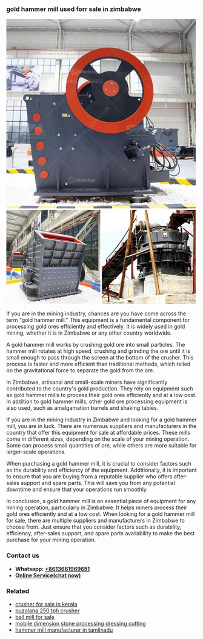 <h3>gold hammer mill used forr sale in zimbabwe</h3><img src='1708589521.jpg' alt=''><p>If you are in the mining industry, chances are you have come across the term "gold hammer mill." This equipment is a fundamental component for processing gold ores efficiently and effectively. It is widely used in gold mining, whether it is in Zimbabwe or any other country worldwide.</p><p>A gold hammer mill works by crushing gold ore into small particles. The hammer mill rotates at high speed, crushing and grinding the ore until it is small enough to pass through the screen at the bottom of the crusher. This process is faster and more efficient than traditional methods, which relied on the gravitational force to separate the gold from the ore.</p><p>In Zimbabwe, artisanal and small-scale miners have significantly contributed to the country's gold production. They rely on equipment such as gold hammer mills to process their gold ores efficiently and at a low cost. In addition to gold hammer mills, other gold ore processing equipment is also used, such as amalgamation barrels and shaking tables.</p><p>If you are in the mining industry in Zimbabwe and looking for a gold hammer mill, you are in luck. There are numerous suppliers and manufacturers in the country that offer this equipment for sale at affordable prices. These mills come in different sizes, depending on the scale of your mining operation. Some can process small quantities of ore, while others are more suitable for larger-scale operations.</p><p>When purchasing a gold hammer mill, it is crucial to consider factors such as the durability and efficiency of the equipment. Additionally, it is important to ensure that you are buying from a reputable supplier who offers after-sales support and spare parts. This will save you from any potential downtime and ensure that your operations run smoothly.</p><p>In conclusion, a gold hammer mill is an essential piece of equipment for any mining operation, particularly in Zimbabwe. It helps miners process their gold ores efficiently and at a low cost. When looking for a gold hammer mill for sale, there are multiple suppliers and manufacturers in Zimbabwe to choose from. Just ensure that you consider factors such as durability, efficiency, after-sales support, and spare parts availability to make the best purchase for your mining operation.</p><h3>Contact us</h3><ul><li><strong>Whatsapp:&nbsp;<a href="https://wa.me/8613661969651">+8613661969651</a></strong></li><li><a href="https://swt.shibang-china.com/?git&amp;zhl&amp;gold hammer mill used forr sale in zimbabwe"><strong>Online Service(chat now)</strong></a></li></ul><h3>Related</h3><ul><li><a href='crusher for sale in kerala.md'>crusher for sale in kerala</a></li><li><a href='puzolana 250 tph crusher.md'>puzolana 250 tph crusher</a></li><li><a href='ball mill for sale.md'>ball mill for sale</a></li><li><a href='mobile dimension stone processing dressing cutting.md'>mobile dimension stone processing dressing cutting</a></li><li><a href='hammer mill manufacturer in tamilnadu.md'>hammer mill manufacturer in tamilnadu</a></li></ul>
